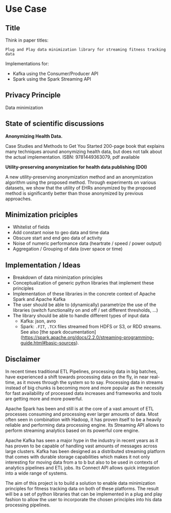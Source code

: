 # Use Case

## Title
Think in paper titles:

`Plug and Play data minimization library for streaming fitness tracking data`

Implementations for:
- Kafka using the Consumer/Producer API
- Spark using the Spark Streaming API 

## Privacy Principle
Data minimization

## State of scientific discussions 
**Anonymizing Health Data.** 

Case Studies and Methods to Get You Started
200-page book that explains many techniques around anonymizing health data, but does not talk about the actual implementation. ISBN: 9781449363079, pdf available

**Utility-preserving anonymization for health data publishing (DOI)**

A new utility-preserving anonymization method and an anonymization algorithm using the proposed method. Through experiments on various datasets, we show that the utility of EHRs anonymized by the proposed method is significantly better than those anonymized by previous approaches.

## Minimization priciples
- Whitelist of fields
- Add constant noise to geo data and time data
- Obscure start and end geo data of activity
- Noise of numeric performance data (heartrate / speed / power output)
- Aggregation / Grouping of data (over space or time)

## Implementation / Ideas
- Breakdown of data minimization principles 
- Conceptualization of generic python libraries that implement these principles
- Implementation of these libraries in the concrete context of Apache Spark and Apache Kafka 
- The user should be able to (dynamically) parametrize the use of the libraries (switch functionality on and off / 
set different thresholds, ...)
- The library should be able to handle different types of input data
    - Kafka: json, avro
    - Spark: `.FIT`, `.TCX` files streamed from HDFS or S3, or RDD streams. See also [the spark documentation]
    (https://spark.apache.org/docs/2.2.0/streaming-programming-guide.html#basic-sources).  

## Disclaimer
In recent times traditional ETL Pipelines, processing data in big batches, have experienced a shift towards processing
data on the fly, in near real-time, as it moves through the system so to say. Processing data in streams instead of
big chunks is becoming more and more popular as the necessity for fast availability of processed data increases and 
frameworks and tools are getting more and more powerful.


Apache Spark has been and still is at the core of a vast amount of ETL processes consuming and processing ever 
larger amounts of data. Most often seen in combination with Hadoop, it has proven itself to be a heavily reliable 
and performing data processing engine. Its Streaming API allows to perform streaming analytics based on its powerful
core engine.

Apache Kafka has seen a major hype in the industry in recent years as it has proven to be capable of handling vast
amounts of messages across large clusters. Kafka has been designed as a distributed streaming platform that comes with 
durable storage capabilities which makes it not only interesting for moving data from a to b but also to be used in 
contexts of analytics pipelines and ETL jobs. Its Connect API allows quick integration into a wide range of systems.

The aim of this project is to build a solution to enable data minimization principles for fitness tracking data on 
both of these platforms. 
The result will be a set of python libraries that can be implemented in a plug and play fashion to allow the user to 
incorporate the chosen principles into his data processing pipelines.


